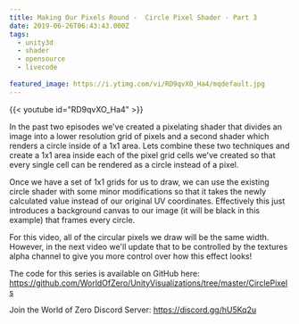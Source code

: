 ```yaml
---
title: Making Our Pixels Round -  Circle Pixel Shader - Part 3
date: 2019-06-26T06:43:43.000Z
tags:
  - unity3d
  - shader
  - opensource
  - livecode
  
featured_image: https://i.ytimg.com/vi/RD9qvXO_Ha4/mqdefault.jpg
---
```


{{< youtube id="RD9qvXO_Ha4" >}}

In the past two episodes we've created a pixelating shader that divides an image into a lower resolution grid of pixels and a second shader which renders a circle inside of a 1x1 area. Lets combine these two techniques and create a 1x1 area inside each of the pixel grid cells we've created so that every single cell can be rendered as a circle instead of a pixel.

Once we have a set of 1x1 grids for us to draw, we can use the existing circle shader with some minor modifications so that it takes the newly calculated value instead of our original UV coordinates. Effectively this just introduces a background canvas to our image (it will be black in this example) that frames every circle.

For this video, all of the circular pixels we draw will be the same width. However, in the next video we'll update that to be controlled by the textures alpha channel to give you more control over how this effect looks!

The code for this series is available on GitHub here: https://github.com/WorldOfZero/UnityVisualizations/tree/master/CirclePixels

Join the World of Zero Discord Server: https://discord.gg/hU5Kq2u